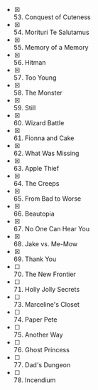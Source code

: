 - [x] 53. Conquest of Cuteness
- [x] 54. Morituri Te Salutamus
- [x] 55. Memory of a Memory
- [x] 56. Hitman
- [x] 57. Too Young
- [x] 58. The Monster
- [x] 59. Still
- [x] 60. Wizard Battle
- [x] 61. Fionna and Cake
- [x] 62. What Was Missing
- [x] 63. Apple Thief
- [x] 64. The Creeps
- [x] 65. From Bad to Worse
- [x] 66. Beautopia
- [x] 67. No One Can Hear You
- [x] 68. Jake vs. Me-Mow
- [x] 69. Thank You
- [ ] 70. The New Frontier
- [ ] 71. Holly Jolly Secrets
- [ ] 73. Marceline's Closet
- [ ] 74. Paper Pete
- [ ] 75. Another Way
- [ ] 76. Ghost Princess
- [ ] 77. Dad's Dungeon
- [ ] 78. Incendium
